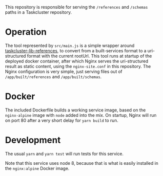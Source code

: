 This repository is responsible for serving the `/references` and `/schemas`
paths in a Taskcluster repository.

# Operation

The tool represented by `src/main.js` is a simple wrapper around
[taskcluster-lib-references](https://github.com/taskcluster/taskcluster-lib-references),
to convert from a built-services format to a uri-structured format with the
current rootUrl.  This tool runs at startup of the deployed docker container,
after which Nginx serves the uri-structured result as static content, using the
`nginx-site.conf` in this repository. The Nginx configuration is very simple,
just serving files out of `/app/built/references` and `/app/built/schemas`.

# Docker

The included Dockerfile builds a working service image, based on the
`nginx-alpine` image with `node` added into the mix. On startup, Nginx will run
on port 80 after a very short delay for `yarn build` to run.

# Development

The usual `yarn` and `yarn test` will run tests for this service.

Note that this service uses node 8, because that is what is easily installed in
the `nginx:alpine` Docker image.
